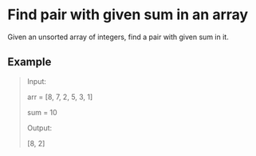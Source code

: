 # Find pair with given sum in an array

Given an unsorted array of integers, find a pair with given sum in it.

## Example

> Input:
>
>   arr = [8, 7, 2, 5, 3, 1]
>
>   sum = 10
>
> Output:
>
> [8, 2]
